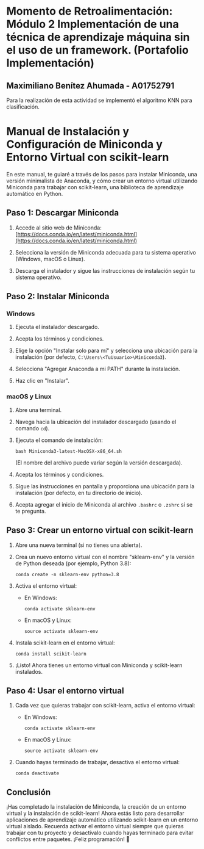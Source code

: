 # Momento de Retroalimentación: Módulo 2 Implementación de una técnica de aprendizaje máquina sin el uso de un framework. (Portafolio Implementación)
## Maximiliano Benítez Ahumada - A01752791

Para la realización de esta actividad se implementó el algoritmo KNN para clasificación.

# Manual de Instalación y Configuración de Miniconda y Entorno Virtual con scikit-learn

En este manual, te guiaré a través de los pasos para instalar Miniconda, una versión minimalista de Anaconda, y cómo crear un entorno virtual utilizando Miniconda para trabajar con scikit-learn, una biblioteca de aprendizaje automático en Python.

## Paso 1: Descargar Miniconda

1. Accede al sitio web de Miniconda: [https://docs.conda.io/en/latest/miniconda.html](https://docs.conda.io/en/latest/miniconda.html)

2. Selecciona la versión de Miniconda adecuada para tu sistema operativo (Windows, macOS o Linux).

3. Descarga el instalador y sigue las instrucciones de instalación según tu sistema operativo.

## Paso 2: Instalar Miniconda

### Windows

1. Ejecuta el instalador descargado.

2. Acepta los términos y condiciones.

3. Elige la opción "Instalar solo para mí" y selecciona una ubicación para la instalación (por defecto, `C:\Users\<TuUsuario>\Miniconda3`).

4. Selecciona "Agregar Anaconda a mi PATH" durante la instalación.

5. Haz clic en "Instalar".

### macOS y Linux

1. Abre una terminal.

2. Navega hacia la ubicación del instalador descargado (usando el comando `cd`).

3. Ejecuta el comando de instalación: 

   ```
   bash Miniconda3-latest-MacOSX-x86_64.sh
   ```

   (El nombre del archivo puede variar según la versión descargada).

4. Acepta los términos y condiciones.

5. Sigue las instrucciones en pantalla y proporciona una ubicación para la instalación (por defecto, en tu directorio de inicio).

6. Acepta agregar el inicio de Miniconda al archivo `.bashrc` o `.zshrc` si se te pregunta.

## Paso 3: Crear un entorno virtual con scikit-learn

1. Abre una nueva terminal (si no tienes una abierta).

2. Crea un nuevo entorno virtual con el nombre "sklearn-env" y la versión de Python deseada (por ejemplo, Python 3.8):

   ```
   conda create -n sklearn-env python=3.8
   ```

3. Activa el entorno virtual:

   - En Windows:

     ```
     conda activate sklearn-env
     ```

   - En macOS y Linux:

     ```
     source activate sklearn-env
     ```

4. Instala scikit-learn en el entorno virtual:

   ```
   conda install scikit-learn
   ```

5. ¡Listo! Ahora tienes un entorno virtual con Miniconda y scikit-learn instalados.

## Paso 4: Usar el entorno virtual

1. Cada vez que quieras trabajar con scikit-learn, activa el entorno virtual:

   - En Windows:

     ```
     conda activate sklearn-env
     ```

   - En macOS y Linux:

     ```
     source activate sklearn-env
     ```

2. Cuando hayas terminado de trabajar, desactiva el entorno virtual:

   ```
   conda deactivate
   ```

## Conclusión

¡Has completado la instalación de Miniconda, la creación de un entorno virtual y la instalación de scikit-learn! Ahora estás listo para desarrollar aplicaciones de aprendizaje automático utilizando scikit-learn en un entorno virtual aislado. Recuerda activar el entorno virtual siempre que quieras trabajar con tu proyecto y desactívalo cuando hayas terminado para evitar conflictos entre paquetes. ¡Feliz programación! 🚀
